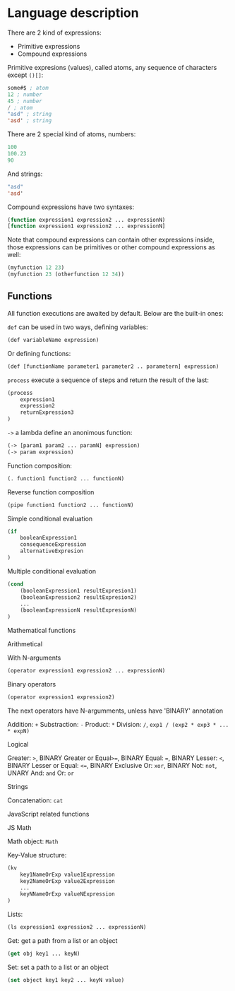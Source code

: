 # Language description

There are 2 kind of expressions:

- Primitive expressions
- Compound expressions

Primitive expresions (values), called atoms, any sequence of characters except `()[]`:
```lisp
some#$ ; atom
12 ; number
45 ; number
/ ; atom
"asd" ; string
'asd' ; string
```
There are 2 special kind of atoms, numbers:
```lisp
100
100.23
90
```
And strings:
```lisp
"asd"
'asd'
```
Compound expressions have two syntaxes:
```lisp
(function expression1 expression2 ... expressionN)
[function expression1 expression2 ... expressionN]
```
Note that compound expressions can contain other expressions inside, those expressions can be primitives or other compound expressions as well:
```lisp
(myfunction 12 23)
(myfunction 23 (otherfunction 12 34))
```
## Functions

All function executions are awaited by default. Below are the built-in ones:

`def` can be used in two ways, defining variables:
```lisp
(def variableName expression)
```
Or defining functions:
```lisp
(def [functionName parameter1 parameter2 .. parametern] expression)
```
`process` execute a sequence of steps and return the result of the last:
```lisp
(process
    expression1
    expression2
    returnExpression3
)
```
`->` a lambda define an anonimous function:
```lisp
(-> [param1 param2 ... paramN] expression)
(-> param expression)
```
Function composition:
```lisp
(. function1 function2 ... functionN)
```
Reverse function composition
```lisp
(pipe function1 function2 ... functionN)
```
Simple conditional evaluation
```lisp
(if
    booleanExpression1
    consequenceExpression
    alternativeExpresion
)
```
Multiple conditional evaluation
```lisp
(cond
    (booleanExpression1 resultExpresion1)
    (booleanExpression2 resultExpresion2)
    ...
    (booleanExpressionN resultExpresionN)
)
```
Mathematical functions

Arithmetical

With N-arguments
```lisp
(operator expression1 expression2 ... expressionN)
```
Binary operators
```lisp
(operator expression1 expression2)
```

The next operators have N-argumments, unless have 'BINARY' annotation

Addition: `+`
Substraction: `-`
Product: `*`
Division: `/`, `exp1 / (exp2 * exp3 * ... * expN)`

Logical

Greater: `>`, BINARY
Greater or Equal`>=`, BINARY
Equal: `=`, BINARY
Lesser: `<`, BINARY
Lesser or Equal: `<=`, BINARY
Exclusive Or: `xor`, BINARY
Not: `not`, UNARY
And: `and`
Or: `or`

Strings

Concatenation: `cat`

JavaScript related functions

JS Math

Math object: `Math`

Key-Value structure:
```lisp
(kv
    key1NameOrExp value1Expression
    key2NameOrExp value2Expression
    ...
    keyNNameOrExp valueNExpression
)
```

Lists:
```lisp
(ls expression1 expression2 ... expressionN)
```

Get: get a path from a list or an object
```lisp
(get obj key1 ... keyN)
```

Set: set a path to a list or an object
```lisp
(set object key1 key2 ... keyN value)
```

